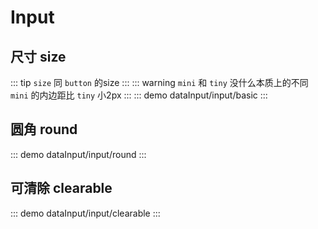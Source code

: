 # Input

## 尺寸 size

::: tip
 `size` 同 `button` 的size
:::
::: warning
 `mini` 和 `tiny` 没什么本质上的不同 `mini` 的内边距比 `tiny` 小2px
:::
::: demo 
dataInput/input/basic
:::

## 圆角 round

::: demo 
dataInput/input/round
:::


## 可清除 clearable

::: demo 
dataInput/input/clearable
:::
